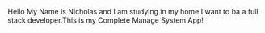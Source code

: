 Hello My Name is Nicholas and I am studying in my home.I want to ba a full stack developer.This is my Complete Manage System App!